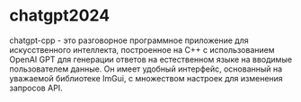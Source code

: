 # chatgpt2024
chatgpt-cpp - это разговорное программное приложение для искусственного интеллекта, построенное на C++ с использованием OpenAI GPT для генерации ответов на естественном языке на вводимые пользователем данные. Он имеет удобный интерфейс, основанный на уважаемой библиотеке ImGui, с множеством настроек для изменения запросов API.

